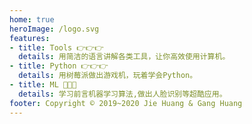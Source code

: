 ```yaml
---
home: true
heroImage: /logo.svg
features:
- title: Tools 👉👉👉
  details: 用简洁的语言讲解各类工具，让你高效使用计算机。
- title: Python 👉👉👉
  details: 用树莓派做出游戏机，玩着学会Python。
- title: ML 🎉🎉🎉
  details: 学习前言机器学习算法,做出人脸识别等超酷应用。
footer: Copyright © 2019~2020 Jie Huang & Gang Huang
---
```

